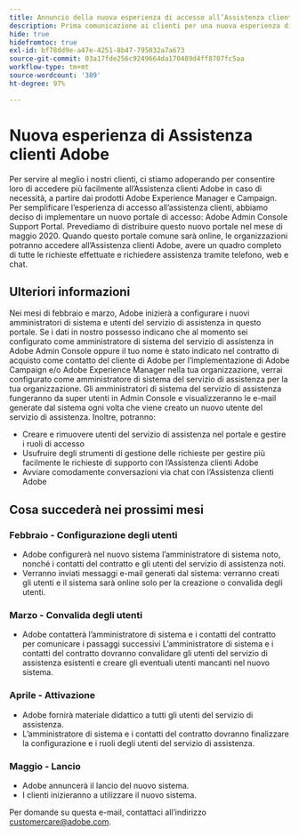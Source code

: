 ```yaml
---
title: Annuncio della nuova esperienza di accesso all’Assistenza clienti di Adobe (annuncio precedente)
description: Prima comunicazione ai clienti per una nuova esperienza di assistenza
hide: true
hidefromtoc: true
exl-id: bf78dd9e-a47e-4251-8b47-795032a7a673
source-git-commit: 03a17fde256c9249664da170489d4ff8707fc5aa
workflow-type: tm+mt
source-wordcount: '389'
ht-degree: 97%

---
```


# Nuova esperienza di Assistenza clienti Adobe

Per servire al meglio i nostri clienti, ci stiamo adoperando per consentire loro di accedere più facilmente all’Assistenza clienti Adobe in caso di necessità, a partire dai prodotti Adobe Experience Manager e Campaign. Per semplificare l’esperienza di accesso all’assistenza clienti, abbiamo deciso di implementare un nuovo portale di accesso: Adobe Admin Console Support Portal. Prevediamo di distribuire questo nuovo portale nel mese di maggio 2020. Quando questo portale comune sarà online, le organizzazioni potranno accedere all’Assistenza clienti Adobe, avere un quadro completo di tutte le richieste effettuate e richiedere assistenza tramite telefono, web e chat.

## Ulteriori informazioni

Nei mesi di febbraio e marzo, Adobe inizierà a configurare i nuovi amministratori di sistema e utenti del servizio di assistenza in questo portale. Se i dati in nostro possesso indicano che al momento sei configurato come amministratore di sistema del servizio di assistenza in Adobe Admin Console oppure il tuo nome è stato indicato nel contratto di acquisto come contatto del cliente di Adobe per l’implementazione di Adobe Campaign e/o Adobe Experience Manager nella tua organizzazione, verrai configurato come amministratore di sistema del servizio di assistenza per la tua organizzazione.
Gli amministratori di sistema del servizio di assistenza fungeranno da super utenti in Admin Console e visualizzeranno le e-mail generate dal sistema ogni volta che viene creato un nuovo utente del servizio di assistenza. Inoltre, potranno:

* Creare e rimuovere utenti del servizio di assistenza nel portale e gestire i ruoli di accesso
* Usufruire degli strumenti di gestione delle richieste per gestire più facilmente le richieste di supporto con l’Assistenza clienti Adobe
* Avviare comodamente conversazioni via chat con l’Assistenza clienti Adobe

## Cosa succederà nei prossimi mesi

### Febbraio - Configurazione degli utenti

* Adobe configurerà nel nuovo sistema l’amministratore di sistema noto, nonché i contatti del contratto e gli utenti del servizio di assistenza noti.
* Verranno inviati messaggi e-mail generati dal sistema: verranno creati gli utenti e il sistema sarà online solo per la creazione o convalida degli utenti.


### Marzo - Convalida degli utenti

* Adobe contatterà l’amministratore di sistema e i contatti del contratto per comunicare i passaggi successivi
L’amministratore di sistema e i contatti del contratto dovranno convalidare gli utenti del servizio di assistenza esistenti e creare gli eventuali utenti mancanti nel nuovo sistema.

### Aprile - Attivazione

* Adobe fornirà materiale didattico a tutti gli utenti del servizio di assistenza.
* L’amministratore di sistema e i contatti del contratto dovranno finalizzare la configurazione e i ruoli degli utenti del servizio di assistenza.

### Maggio - Lancio

* Adobe annuncerà il lancio del nuovo sistema.
* I clienti inizieranno a utilizzare il nuovo sistema.

Per domande su questa e-mail, contattaci all’indirizzo [customercare@adobe.com](mailto:customercare@adobe.com).
